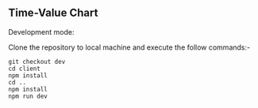 ## Time-Value Chart

Development mode:

Clone the repository to local machine and execute the follow commands:-

```
git checkout dev
cd client
npm install
cd ..
npm install
npm run dev
```
